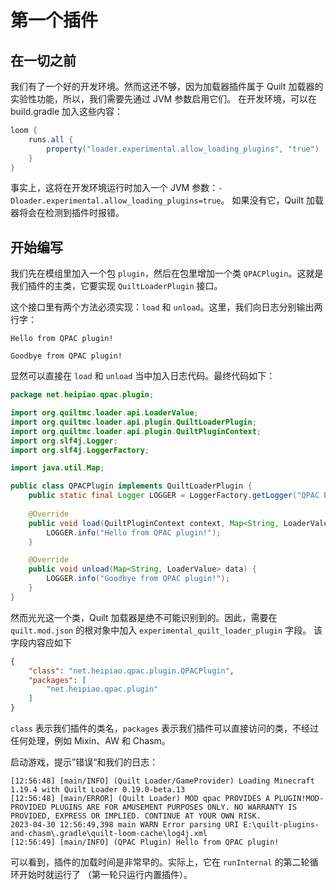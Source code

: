# 第一个插件
## 在一切之前
我们有了一个好的开发环境。然而这还不够，因为加载器插件属于 Quilt 加载器的实验性功能，所以，我们需要先通过 JVM 参数启用它们。
在开发环境，可以在 build.gradle 加入这些内容：
```groovy
loom {
    runs.all {
        property("loader.experimental.allow_loading_plugins", "true")
    }
}
```
事实上，这将在开发环境运行时加入一个 JVM 参数：`-Dloader.experimental.allow_loading_plugins=true`。
如果没有它，Quilt 加载器将会在检测到插件时报错。
## 开始编写
我们先在模组里加入一个包 `plugin`，然后在包里增加一个类 `QPACPlugin`。这就是我们插件的主类，它要实现 `QuiltLoaderPlugin` 接口。

这个接口里有两个方法必须实现：`load` 和 `unload`。这里，我们向日志分别输出两行字：

`Hello from QPAC plugin!`

`Goodbye from QPAC plugin!`

显然可以直接在 `load` 和 `unload` 当中加入日志代码。最终代码如下：
```java
package net.heipiao.qpac.plugin;

import org.quiltmc.loader.api.LoaderValue;
import org.quiltmc.loader.api.plugin.QuiltLoaderPlugin;
import org.quiltmc.loader.api.plugin.QuiltPluginContext;
import org.slf4j.Logger;
import org.slf4j.LoggerFactory;

import java.util.Map;

public class QPACPlugin implements QuiltLoaderPlugin {
	public static final Logger LOGGER = LoggerFactory.getLogger("QPAC Plugin");
    
	@Override
	public void load(QuiltPluginContext context, Map<String, LoaderValue> previousData) {
		LOGGER.info("Hello from QPAC plugin!");
	}

	@Override
	public void unload(Map<String, LoaderValue> data) {
		LOGGER.info("Goodbye from QPAC plugin!");
	}
}
```
然而光光这一个类，Quilt 加载器是绝不可能识别到的。因此，需要在 `quilt.mod.json` 的根对象中加入 `experimental_quilt_loader_plugin` 字段。
该字段内容应如下
```json
{
    "class": "net.heipiao.qpac.plugin.QPACPlugin",
    "packages": [
        "net.heipiao.qpac.plugin"
    ]
}
```
`class` 表示我们插件的类名，`packages` 表示我们插件可以直接访问的类，不经过任何处理，例如 Mixin、AW 和 Chasm。

启动游戏，提示”错误“和我们的日志：
```
[12:56:48] [main/INFO] (Quilt Loader/GameProvider) Loading Minecraft 1.19.4 with Quilt Loader 0.19.0-beta.13
[12:56:48] [main/ERROR] (Quilt Loader) MOD qpac PROVIDES A PLUGIN!MOD-PROVIDED PLUGINS ARE FOR AMUSEMENT PURPOSES ONLY. NO WARRANTY IS PROVIDED, EXPRESS OR IMPLIED. CONTINUE AT YOUR OWN RISK.
2023-04-30 12:56:49,398 main WARN Error parsing URI E:\quilt-plugins-and-chasm\.gradle\quilt-loom-cache\log4j.xml
[12:56:49] [main/INFO] (QPAC Plugin) Hello from QPAC plugin!
```
可以看到，插件的加载时间是非常早的。实际上，它在 `runInternal` 的第二轮循环开始时就运行了 （第一轮只运行内置插件）。

